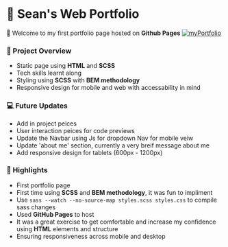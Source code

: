 # 🚀 Sean's Web Portfolio

👋 Welcome to my first portfolio page hosted on **Github Pages**
<a target="_blank" href="https://cogger101.github.io/web-project/" style="display: inline-block;">
    <img src="https://img.shields.io/badge/My_Portfolio-4285F4?style=for-the-badge&logo=google-chrome&logoColor=white" alt="myPortfolio" />
  </a>

### 🔨 Project Overview

-   Static page using **HTML** and **SCSS**
-   Tech skills learnt along
-   Styling using **SCSS** with **BEM methodology**
-   Responsive design for mobile and web with accessability in mind

### 💻 Future Updates

-   Add in project peices
-   User interaction peices for code previews
-   Update the Navbar using Js for dropdown Nav for mobile veiw
-   Update 'about me' section, currently a very breif message about me
-   Add responsive design for tablets (600px - 1200px)

### 🎯 Highlights

-   First portfolio page
-   First time using **SCSS** and **BEM methodology**, it was fun to impliment
-   Use `sass --watch --no-source-map styles.scss styles.css` to compile sass changes
-   Used **GitHub Pages** to host
-   It was a great exercise to get comfortable and increase my confidence using **HTML** elements and structure
-   Ensuring responsiveness across mobile and desktop
